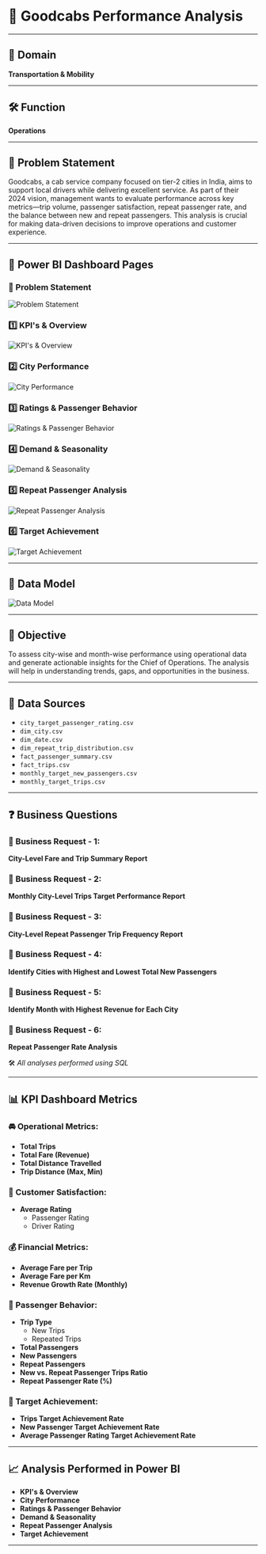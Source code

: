 # 🚖 Goodcabs Performance Analysis

---

## 🧭 Domain  
**Transportation & Mobility**

---

## 🛠️ Function  
**Operations**

---

## 📌 Problem Statement  
Goodcabs, a cab service company focused on tier-2 cities in India, aims to support local drivers while delivering excellent service. As part of their 2024 vision, management wants to evaluate performance across key metrics—trip volume, passenger satisfaction, repeat passenger rate, and the balance between new and repeat passengers. This analysis is crucial for making data-driven decisions to improve operations and customer experience.

---

## 🧩 Power BI Dashboard Pages  

### 📝 Problem Statement  
![Problem Statement](./SOLUTIONS/DASHBOARD%20PAGES/problem%20statement.png)

### 1️⃣ KPI's & Overview  
![KPI's & Overview](./SOLUTIONS/DASHBOARD%20PAGES/1%29KPI%27S%20%26%20Overview.png)


### 2️⃣ City Performance  
![City Performance](./SOLUTIONS/DASHBOARD%20PAGES/2%29City%20Performance.png)


### 3️⃣ Ratings & Passenger Behavior  
![Ratings & Passenger Behavior](./SOLUTIONS/DASHBOARD%20PAGES/3%29Ratings%20%26%20Passenger%20Behavior.png)


### 4️⃣ Demand & Seasonality  
![Demand & Seasonality](./SOLUTIONS/DASHBOARD%20PAGES/4%29Demand%20%26%20Seasonality.png)


### 5️⃣ Repeat Passenger Analysis  
![Repeat Passenger Analysis](./SOLUTIONS/DASHBOARD%20PAGES/5%29Repeat%20Passenger%20Analysis.png)


### 6️⃣ Target Achievement  
![Target Achievement](./SOLUTIONS/DASHBOARD%20PAGES/6%29Target%20Achievement.png)


---

## 🧱 Data Model  
![Data Model](./SOLUTIONS/DASHBOARD%20PAGES/DATA%20MODEL.png)

---

## 🎯 Objective  
To assess city-wise and month-wise performance using operational data and generate actionable insights for the Chief of Operations. The analysis will help in understanding trends, gaps, and opportunities in the business.

---

## 📂 Data Sources  
- `city_target_passenger_rating.csv`  
- `dim_city.csv`  
- `dim_date.csv`  
- `dim_repeat_trip_distribution.csv`  
- `fact_passenger_summary.csv`  
- `fact_trips.csv`  
- `monthly_target_new_passengers.csv`  
- `monthly_target_trips.csv`

---

## ❓ Business Questions  

### 🔹 Business Request - 1:  
**City-Level Fare and Trip Summary Report**

### 🔹 Business Request - 2:  
**Monthly City-Level Trips Target Performance Report**

### 🔹 Business Request - 3:  
**City-Level Repeat Passenger Trip Frequency Report**

### 🔹 Business Request - 4:  
**Identify Cities with Highest and Lowest Total New Passengers**

### 🔹 Business Request - 5:  
**Identify Month with Highest Revenue for Each City**

### 🔹 Business Request - 6:  
**Repeat Passenger Rate Analysis**

🛠️ _All analyses performed using SQL_

---

## 📊 KPI Dashboard Metrics  

### 🚘 Operational Metrics:
- **Total Trips**
- **Total Fare (Revenue)**
- **Total Distance Travelled**
- **Trip Distance (Max, Min)**

### 🌟 Customer Satisfaction:
- **Average Rating**
  - Passenger Rating  
  - Driver Rating  

### 💰 Financial Metrics:
- **Average Fare per Trip**
- **Average Fare per Km**
- **Revenue Growth Rate (Monthly)**

### 🔁 Passenger Behavior:
- **Trip Type**
  - New Trips  
  - Repeated Trips  
- **Total Passengers**
- **New Passengers**
- **Repeat Passengers**
- **New vs. Repeat Passenger Trips Ratio**
- **Repeat Passenger Rate (%)**

### 🎯 Target Achievement:
- **Trips Target Achievement Rate**
- **New Passenger Target Achievement Rate**
- **Average Passenger Rating Target Achievement Rate**

---

## 📈 Analysis Performed in Power BI  

- **KPI's & Overview**  
- **City Performance**  
- **Ratings & Passenger Behavior**  
- **Demand & Seasonality**  
- **Repeat Passenger Analysis**  
- **Target Achievement**

---
